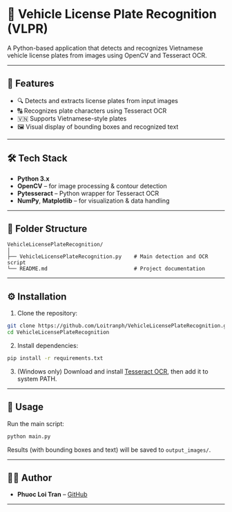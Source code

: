 # 🚗 Vehicle License Plate Recognition (VLPR)

A Python-based application that detects and recognizes Vietnamese vehicle license plates from images using OpenCV and Tesseract OCR.

---

## 📌 Features

- 🔍 Detects and extracts license plates from input images
- 🔠 Recognizes plate characters using Tesseract OCR
- 🇻🇳 Supports Vietnamese-style plates
- 🖼️ Visual display of bounding boxes and recognized text

---

## 🛠️ Tech Stack

- **Python 3.x**
- **OpenCV** – for image processing & contour detection
- **Pytesseract** – Python wrapper for Tesseract OCR
- **NumPy**, **Matplotlib** – for visualization & data handling

---

## 📂 Folder Structure

```
VehicleLicensePlateRecognition/
│
├── VehicleLicensePlateRecognition.py    # Main detection and OCR script
└── README.md                            # Project documentation
```

---

## ⚙️ Installation

1. Clone the repository:

```bash
git clone https://github.com/Loitranph/VehicleLicensePlateRecognition.git
cd VehicleLicensePlateRecognition
```

2. Install dependencies:

```bash
pip install -r requirements.txt
```

3. (Windows only) Download and install [Tesseract OCR](https://github.com/tesseract-ocr/tesseract), then add it to system PATH.

---

## 🚀 Usage

Run the main script:

```bash
python main.py
```

Results (with bounding boxes and text) will be saved to `output_images/`.

---

## 🧑‍💻 Author

- **Phuoc Loi Tran** – [GitHub](https://github.com/Loitranph)

---
